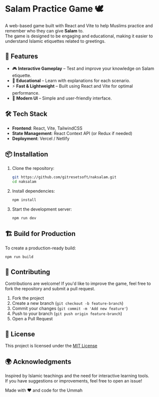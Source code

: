 # Salam Practice Game 🕊️
A web-based game built with React and Vite to help Muslims practice and remember who they can give **Salam** to.   
The game is designed to be engaging and educational, making it easier to understand Islamic etiquettes related to greetings.

## 🚀 Features
- 🎮 **Interactive Gameplay** – Test and improve your knowledge on Salam etiquette.
- 📖 **Educational** – Learn with explanations for each scenario.
- ⚡ **Fast & Lightweight** – Built using React and Vite for optimal performance.
- 🎨 **Modern UI** – Simple and user-friendly interface.

## 🛠️ Tech Stack
- **Frontend**: React, Vite, TailwindCSS
- **State Management**: React Context API (or Redux if needed)
- **Deployment**: Vercel / Netlify

## 📦 Installation
1. Clone the repository:
   ```sh
   git https://github.com/gitresetsoft/naksalam.git
   cd naksalam
   ```
2. Install dependencies:
   ```sh
   npm install
   ```
3. Start the development server:
   ```sh
   npm run dev
   ```

## 🏗️ Build for Production
To create a production-ready build:
```sh
npm run build
```

## 🤝 Contributing
Contributions are welcome! If you'd like to improve the game, feel free to fork the repository and submit a pull request.

1. Fork the project
2. Create a new branch (`git checkout -b feature-branch`)
3. Commit your changes (`git commit -m 'Add new feature'`)
4. Push to your branch (`git push origin feature-branch`)
5. Open a Pull Request

## 📜 License
This project is licensed under the [MIT License](https://opensource.org/license/mit)

## 🌍 Acknowledgments
Inspired by Islamic teachings and the need for interactive learning tools.  
 If you have suggestions or improvements, feel free to open an issue!

Made with ❤️ and code for the Ummah
